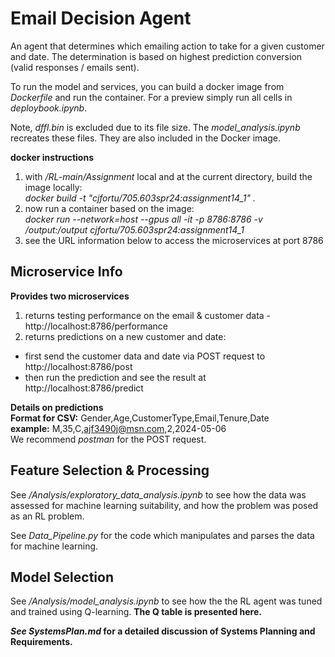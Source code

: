 # Email Decision Agent
An agent that determines which emailing action to take for a given customer and date.  The determination is based on highest prediction conversion (valid responses / emails sent).

To run the model and services, you can build a docker image from *Dockerfile* and run the container.  For a preview simply run all cells in *deploybook.ipynb*.

Note, *dffl.bin* is excluded due to its file size.  The *model_analysis.ipynb* recreates these files.  They are also included in the Docker image.

**docker instructions**
1) with */RL-main/Assignment* local and at the current directory, build the image locally:  
*docker build -t "cjfortu/705.603spr24:assignment14_1"  .*  
2) now run a container based on the image:  
*docker run --network=host --gpus all -it -p 8786:8786 -v /output:/output cjfortu/705.603spr24:assignment14_1*  
3) see the URL information below to access the microservices at port 8786  

## Microservice Info
**Provides two microservices**
1) returns testing performance on the email & customer data - http://localhost:8786/performance
2) returns predictions on a new customer and date:
* first send the customer data and date via POST request to http://localhost:8786/post
* then run the prediction and see the result at http://localhost:8786/predict

**Details on predictions**  
**Format for CSV:** Gender,Age,CustomerType,Email,Tenure,Date  
**example:** M,35,C,ajf3490j@msn.com,2,2024-05-06  
We recommend *postman* for the POST request.

## Feature Selection & Processing
See */Analysis/exploratory_data_analysis.ipynb* to see how the data was assessed for machine learning suitability, and how the problem was posed as an RL problem. 

See *Data_Pipeline.py* for the code which manipulates and parses the data for machine learning.  

## Model Selection  
See */Analysis/model_analysis.ipynb* to see how the the RL agent was tuned and trained using Q-learning.  **The Q table is presented here.**

***See SystemsPlan.md* for a detailed discussion of Systems Planning and Requirements.** 
